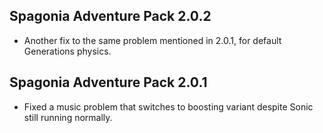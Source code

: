 ## Spagonia Adventure Pack 2.0.2

- Another fix to the same problem mentioned in 2.0.1, for default Generations physics.

## Spagonia Adventure Pack 2.0.1

- Fixed a music problem that switches to boosting variant despite Sonic still running normally.